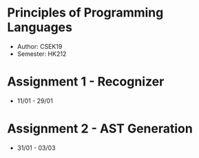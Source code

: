 # Principles of Programming Languages
- Author: CSEK19
- Semester: HK212

# Assignment 1 - Recognizer
- 11/01 - 29/01

# Assignment 2 - AST Generation
- 31/01 - 03/03
